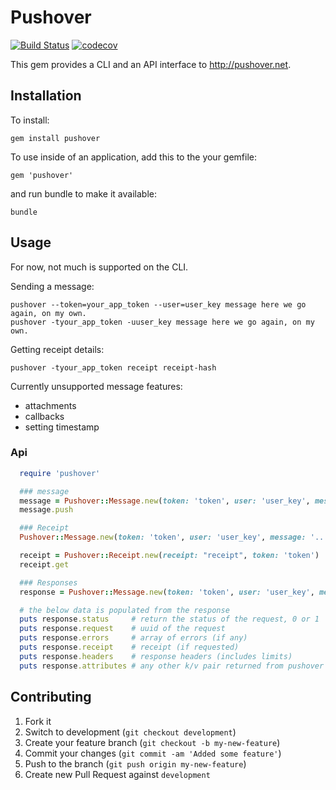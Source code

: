 # Pushover
[![Build Status](https://travis-ci.org/erniebrodeur/pushover.svg?branch=master)](https://travis-ci.org/erniebrodeur/pushover) [![codecov](https://codecov.io/gh/erniebrodeur/pushover/branch/master/graph/badge.svg)](https://codecov.io/gh/erniebrodeur/pushover)

This gem provides a CLI and an API interface to http://pushover.net.

## Installation

To install:

    gem install pushover

To use inside of an application, add this to the your gemfile:

    gem 'pushover'

and run bundle to make it available:

    bundle

## Usage

For now, not much is supported on the CLI.

Sending a message:

    pushover --token=your_app_token --user=user_key message here we go again, on my own.
    pushover -tyour_app_token -uuser_key message here we go again, on my own.

Getting receipt details:

    pushover -tyour_app_token receipt receipt-hash

Currently unsupported message features:
 - attachments
 - callbacks
 - setting timestamp

### Api

``` ruby
  require 'pushover'

  ### message
  message = Pushover::Message.new(token: 'token', user: 'user_key', message: '...')
  message.push

  ### Receipt
  Pushover::Message.new(token: 'token', user: 'user_key', message: '...', 'priority': 2, expire: 1, retry: 60).push

  receipt = Pushover::Receipt.new(receipt: "receipt", token: 'token')
  receipt.get

  ### Responses
  response = Pushover::Message.new(token: 'token', user: 'user_key', message: '...').push

  # the below data is populated from the response
  puts response.status     # return the status of the request, 0 or 1
  puts response.request    # uuid of the request
  puts response.errors     # array of errors (if any)
  puts response.receipt    # receipt (if requested)
  puts response.headers    # response headers (includes limits)
  puts response.attributes # any other k/v pair returned from pushover
```

## Contributing

1. Fork it
2. Switch to development (`git checkout development`)
3. Create your feature branch (`git checkout -b my-new-feature`)
4. Commit your changes (`git commit -am 'Added some feature'`)
5. Push to the branch (`git push origin my-new-feature`)
6. Create new Pull Request against `development`
